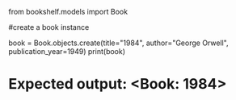 from bookshelf.models import Book

#create a book instance 

book = Book.objects.create(title="1984", author="George Orwell", publication_year=1949)
print(book)
# Expected output: <Book: 1984>